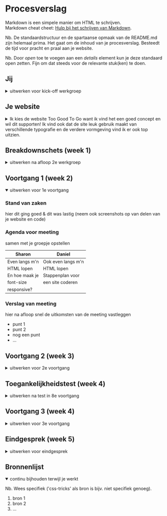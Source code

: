 # Procesverslag
Markdown is een simpele manier om HTML te schrijven.  
Markdown cheat cheet: [Hulp bij het schrijven van Markdown](https://github.com/adam-p/markdown-here/wiki/Markdown-Cheatsheet).

Nb. De standaardstructuur en de spartaanse opmaak van de README.md zijn helemaal prima. Het gaat om de inhoud van je procesverslag. Besteedt de tijd voor pracht en praal aan je website.

Nb. Door *open* toe te voegen aan een *details* element kun je deze standaard open zetten. Fijn om dat steeds voor de relevante stuk(ken) te doen.





## Jij

<details>
<summary>uitwerken voor kick-off werkgroep</summary>

### Auteur:
Sharon van Opzeeland

#### Je startniveau:
rood

#### Je focus:
surface plane :)
 
</details>





## Je website

<details>
<summary>Ik kies de website Too Good To Go want ik vind het een goed concept en wil dit supporten! Ik vind ook dat de site leuk gebruik maakt van verschillende typografie en de verdere vormgeving vind ik er ook top uitzien.</summary>

### Je opdracht:
https://toogoodtogo.nl/nl

#### Screenshot(s) van de eerste pagina (small screen): 
Voor consumenten 

<img src="images/pagina1_1.png" width="207px" alt="dit krijg je te zien als je de site opent, plaatje met tekst en link om app te downloaden. Ook hamburgermenu en logo">
<img src="images/pagina1_2.png" width="207px" alt="uitleg over concept met tekst en plaatje">
<img src="images/pagina1_3.png" width="207px" alt="een paar feiten op een rij over verspilling van eten">
<img src="images/pagina1_4.png" width="207px" alt="gebruiker overtuigen om mee te doen, tekst, plaatje en button">
<img src="images/pagina1_5.png" width="207px" alt="gebruiker optie geven om te registreren, tekst, plaatje en button">
<img src="images/pagina1_6.png" width="207px" alt="dat wat er normaal onder een pagina staat, verwijzing andere pagina's, social media, bronnen etc.">

#### Screenshot(s) van de tweede pagina (small screen):
De movement 
 
<img src="images/pagina2_1.png" width="207px" alt="uitleggen over probleem, plaatje en tekst">
<img src="images/pagina2_2.png" width="207px" alt="ambitie vertellen, veel tekst met duidelijke titel">
<img src="images/pagina2_3.png" width="207px" alt="uitleg van 4 pijlers om doelstellingen te halen, hier zie je huishoudens en bedrijven. Is een plaatje met button">
<img src="images/pagina2_4.png" width="207px" alt="andere pijlers, bedrijven en educatie. Plaatje met button">
<img src="images/pagina2_5.png" width="207px" alt="laatste pijler is politiek, plaatje met button. Stukje over meer feiten">
<img src="images/pagina2_6.png" width="207px" alt="korte tekst, plaatje en button voor kennisbank.">
<img src="images/pagina2_7.png" width="207px" alt="plaatje symboliseert contact opnemen, button erbij en de verwijzingen weer onderaan de pagina">
 
</details>



## Breakdownschets (week 1)

<details>
<summary>uitwerken na afloop 2e werkgroep</summary>

### de hele pagina: 
<img src="images/iPhone XR, XS Max, 11 – 1.png" width="954px" alt="breakdown van de hele pagina">

### dynamisch deel (bijv menu): 
<img src="images/iPhone XR, XS Max, 11 – 2.png" width="846px" alt="breakdown van een dynamisch deel">



</details>





## Voortgang 1 (week 2)

<details open>
<summary>uitwerken voor 1e voortgang</summary>

### Stand van zaken
hier dit ging goed & dit was lastig (neem ook screenshots op van delen van je website en code)


### Agenda voor meeting
samen met je groepje opstellen

| Sharon         | Daniel             | 
| ---            | ---                | 
| Even langs m'n | Ook even langs m'n |
| HTML lopen     | HTML lopen         | 
| En hoe maak je | Stappenplan voor   |
| font-size	| een site coderen   | 
| responsive?	|		    |

### Verslag van meeting
hier na afloop snel de uitkomsten van de meeting vastleggen

- punt 1
- punt 2
- nog een punt
- ...

</details>





## Voortgang 2 (week 3)

<details>
<summary>uitwerken voor 2e voortgang</summary>

### Stand van zaken
hier dit ging goed & dit was lastig (neem ook screenshots op van delen van je website en code)


### Agenda voor meeting
samen met je groepje opstellen

| student 1      | student 2          | student 3    | student 4        |
| ---            | ---                | ---          | ---              |
| dit bespreken  | en dit             | en ik dit    | en dan ik dat    |
| en dat ook nog | dit als er tijd is | nog een punt | dit wil ik zeker |
| ...            | ...                | ...          | ...              |


### Verslag van meeting
hier na afloop snel de uitkomsten van de meeting vastleggen

- punt 1
- punt 2
- nog een punt
- ...

</details>





## Toegankelijkheidstest (week 4)

<details>
<summary>uitwerken na test in 8e voortgang</summary>

### Bevindingen
Lijst met je bevindingen die in de test naar voren kwamen:

#### Titel eerste bevinding
Hier korte omschrijving (met indien nodig een afbeelding)

Hier een omschrijving van hoe het opgelost kan worden (met indien nodig een afbeelding)


#### Titel tweede bevinding. 
Hier korte omschrijving (met indien nodig een afbeelding)

Hier een omschrijving van hoe het opgelost kan worden (met indien nodig een afbeelding)


#### Titel volgende bevinding. 
Hier korte omschrijving (met indien nodig een afbeelding)

Hier een omschrijving van hoe het opgelost kan worden (met indien nodig een afbeelding)


#### Titel nog een bevinding. 
Hier korte omschrijving (met indien nodig een afbeelding)

Hier een omschrijving van hoe het opgelost kan worden (met indien nodig een afbeelding)

</details>





## Voortgang 3 (week 4)

<details>
<summary>uitwerken voor 3e voortgang</summary>

### Stand van zaken
hier dit ging goed & dit was lastig (neem ook screenshots op van delen van je website en code)


### Agenda voor meeting
samen met je groepje opstellen

| student 1      | student 2          | student 3    | student 4        |
| ---            | ---                | ---          | ---              |
| dit bespreken  | en dit             | en ik dit    | en dan ik dat    |
| en dat ook nog | dit als er tijd is | nog een punt | dit wil ik zeker |
| ...            | ...                | ...          | ...              |


### Verslag van meeting
hier na afloop snel de uitkomsten van de meeting vastleggen

- punt 1
- punt 2
- nog een punt
- ...

</details>





## Eindgesprek (week 5)

<details>
<summary>uitwerken voor eindgesprek</summary>

### Stand van zaken
hier dit ging goed & dit was lastig (neem ook screenshots op van delen van je website en code)

### Screenshot(s)

hier screenshot(s) van je eindresultaat

</details>





## Bronnenlijst

<details open>
<summary>continu bijhouden terwijl je werkt</summary>

Nb. Wees specifiek ('css-tricks' als bron is bijv. niet specifiek genoeg).

1. bron 1
2. bron 2
3. ...

</details>
